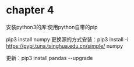 # chapter 4

安装python3的库:使用python自带的pip

pip3 install numpy
更换源的方式安装：pip3 install -i  https://pypi.tuna.tsinghua.edu.cn/simple/ numpy

更新：pip3 install pandas --upgrade
